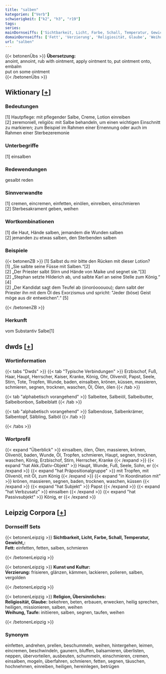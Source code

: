 ```yaml
---
title: "salben"
kategorien: ["Verb"]
schwierigkeit: ["k2", "h3", "r19"]
tags:
series:
mainDornseiffs: ['Sichtbarkeit, Licht, Farbe, Schall, Temperatur, Gewicht,', 'Kunst und Kultur', 'Religion, Übersinnliches']
domainDornseiffs: ['Fett', 'Verzierung', 'Religiosität, Glaube', 'Weihung, Taufe']
url: "salben"
---
```


{{< betonenÜbs >}}
**Übersetzung:**  
anoint, annoint, rub with ointment, apply ointment to, put ointment onto, embalm  
put on some ointment  
{{< /betonenÜbs >}}

## Wiktionary [[+](https://de.wiktionary.org/wiki/salben)]

### Bedeutungen
[1] Hautpflege: mit pflegender Salbe, Creme, Lotion einreiben  
[2] zeremoniell, religiös: mit Salbe behandeln, um einen wichtigen Einschnitt zu markieren; zum Beispiel im Rahmen einer Ernennung oder auch im Rahmen einer Sterbezeremonie  

### Unterbegriffe
[1] einsalben  

### Redewendungen
gesalbt reden  

### Sinnverwandte
[1] cremen, eincremen, einfetten, einölen, einreiben, einschmieren  
[2] Sterbesakrament geben, weihen  

### Wortkombinationen
[1] die Haut, Hände salben, jemandem die Wunden salben  
[2] jemanden zu etwas salben, den Sterbenden salben  

### Beispiele
{{< betonenZB >}}
[1] Salbst du mir bitte den Rücken mit dieser Lotion?  
[1] „Sie salbte seine Füsse mit Salben.“[2]  
[2] „Der Priester salbt Stirn und Hände von Maike und segnet sie.“[3]  
[2] „Stephan setzte Hilderich ab, und salbte Karl an seine Stelle zum König.“ [4]  
[2] „Der Kandidat sagt dem Teufel ab (ónoróooouou); dann salbt der Priester ihn mit dem Öl des Exorzismus und spricht: "Jeder (böse) Geist möge aus dir entweichen".“ [5]  

{{< /betonenZB >}}
### Herkunft
vom Substantiv Salbe[1]  



## dwds [[+](https://www.dwds.de/wb/salben)]

### Wortinformation
{{< tabs "Dwds" >}}
{{< tab "Typische Verbindungen" >}}
Erzbischof, Fuß, Haar, Haupt, Herrscher, Kaiser, Kranke, König, Ohr, Olivenöl, Papst, Seele, Stirn, Tote, Tropfen, Wunde, baden, einsalben, krönen, küssen, massieren, schmieren, segnen, trocknen, waschen, Öl, Ölen, ölen
{{< /tab >}}

{{< tab "alphabetisch vorangehend" >}}
Salbeitee, Salbeiöl, Salbeibutter, Salbeibonbon, Salbeiblatt
{{< /tab >}}

{{< tab "alphabetisch vorangehend" >}}
Salbendose, Salbenkrämer, Salbentopf, Sälbling, Salböl
{{< /tab >}}

{{< /tabs >}}

### Wortprofil
{{< expand "Überblick" >}} einsalben, ölen, Ölen, massieren, krönen, Olivenöl, baden, Wunde, Öl, Tropfen, schmieren, Haupt, segnen, trocknen, waschen, König, Erzbischof, Stirn, Herrscher, Kranke {{< /expand >}}
{{< expand "hat Akk./Dativ-Objekt" >}} Haupt, Wunde, Fuß, Seele, Sohn, er {{< /expand >}}
{{< expand "hat Präpositionalgruppe" >}} mit Tropfen, mit Olivenöl, mit Öl, zum König {{< /expand >}}
{{< expand "in Koordination mit" >}} krönen, massieren, segnen, baden, trocknen, waschen, küssen {{< /expand >}}
{{< expand "hat Subjekt" >}} Papst {{< /expand >}}
{{< expand "hat Verbzusatz" >}} einsalben {{< /expand >}}
{{< expand "hat Passivsubjekt" >}} König, er {{< /expand >}}

## Leipzig Corpora [[+](https://corpora.uni-leipzig.de/en/res?word=salben&corpusId=deu_newscrawl-public_2018)]

### Dornseiff Sets
{{< betonenLeipzig >}}
**Sichtbarkeit, Licht, Farbe, Schall, Temperatur, Gewicht,:**  
**Fett:** einfetten, fetten, salben, schmieren  

{{< /betonenLeipzig >}}


{{< betonenLeipzig >}}
**Kunst und Kultur:**  
**Verzierung:** frisieren, glänzen, kämmen, lackieren, polieren, salben, vergolden  

{{< /betonenLeipzig >}}


{{< betonenLeipzig >}}
**Religion, Übersinnliches:**  
**Religiosität, Glaube:** bekehren, beten, erbauen, erwecken, heilig sprechen, heiligen, missionieren, salben, weihen  
**Weihung, Taufe:** initiieren, salben, segnen, taufen, weihen  

{{< /betonenLeipzig >}}

### Synonym
einfetten, andrehen, prellen, beschummeln, weihen, hintergehen, leimen, eincremen, beschwindeln, gaunern, bluffen, balsamieren, überlisten, neppen, übervorteilen, ausbeuten, schummeln, einschmieren, cremen, einsalben, mogeln, überfahren, schmieren, fetten, segnen, täuschen, hochnehmen, einreiben, heiligen, hereinlegen, betrügen


